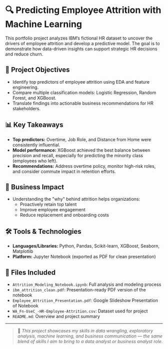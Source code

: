 # 🔍 Predicting Employee Attrition with Machine Learning
This portfolio project analyzes IBM’s fictional HR dataset to uncover the drivers of employee attrition and develop a predictive model. The goal is to demonstrate how data-driven insights can support strategic HR decisions and reduce churn.

## 🎯 Project Objectives
- Identify top predictors of employee attrition using EDA and feature engineering.
- Compare multiple classification models: Logistic Regression, Random Forest, and XGBoost.
- Translate findings into actionable business recommendations for HR stakeholders.

## 📊 Key Takeaways
- **Top predictors:** Overtime, Job Role, and Distance from Home were consistently influential.
- **Model performance:** XGBoost achieved the best balance between precision and recall, especially for predicting the minority class (employees who left).
- **Recommendations:** Address overtime policy, monitor high-risk roles, and consider commute impact in retention efforts.

## 💼 Business Impact
- Understanding the "why" behind attrition helps organizations:
   - Proactively retain top talent
   - Improve employee engagement
   - Reduce replacement and onboarding costs

## 🛠️ Tools & Technologies
- **Languages/Libraries:** Python, Pandas, Scikit-learn, XGBoost, Seaborn, Matplotlib
- **Platform:** Jupyter Notebook (exported as PDF for clean presentation)

## 📁 Files Included
- `Attrition_Modeling_Notebook.ipynb`: Full analysis and modeling process
- `ibm_attrition_clean.pdf`: Presentation-ready PDF version of the notebook
- `Employee_Attrition_Presentation.pdf`: Google Slideshow Presentation of Notebook
- `WA_Fn-UseC_-HR-Employee-Attrition.csv`: Dataset used for project
- `README.md`: Overview and project summary

---

> 🧠 *This project showcases my skills in data wrangling, exploratory analysis, machine learning, and business communication — the same blend of skills I aim to bring to a data analyst or business analyst role.*
